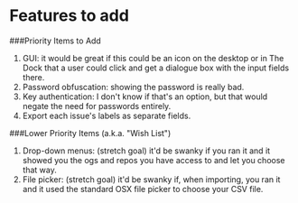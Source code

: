 Features to add
===============

###Priority Items to Add

1. GUI: it would be great if this could be an icon on the desktop or in The Dock that a user could click and get a dialogue box with the input fields there.
2. Password obfuscation: showing the password is really bad.
3. Key authentication: I don't know if that's an option, but that would negate the need for passwords entirely.
4. Export each issue's labels as separate fields.

###Lower Priority Items (a.k.a. "Wish List") 

1. Drop-down menus: (stretch goal) it'd be swanky if you ran it and it showed you the ogs and repos you have access to and let you choose that way.
2. File picker: (stretch goal) it'd be swanky if, when importing, you ran it and it used the standard OSX file picker to choose your CSV file.
